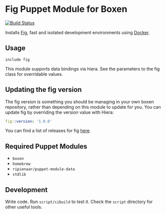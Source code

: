 # Fig Puppet Module for Boxen

[![Build Status](https://travis-ci.org/boxen/puppet-fig.svg)](https://travis-ci.org/boxen/puppet-fig)

Installs [Fig](http://www.fig.sh), fast and isolated development environments
using [Docker](https://www.docker.io/).

## Usage

```puppet
include fig
```

This module supports data bindings via hiera. See the parameters to the fig class
for overridable values.

## Updating the fig version

The fig version is something you should be managing in your own boxen repository,
rather than depending on this module to update for you. You can update fig by
overriding the version value with Hiera:

``` yaml
fig::version: '1.0.0'
```

You can find a list of releases for fig [here](https://github.com/docker/fig/releases).

## Required Puppet Modules

* `boxen`
* `homebrew`
* `ripienaar/puppet-module-data`
* `stdlib`

## Development

Write code. Run `script/cibuild` to test it. Check the `script`
directory for other useful tools.
